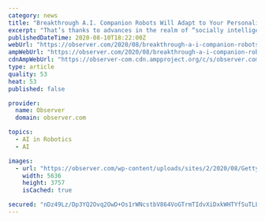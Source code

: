 ```yaml
---
category: news
title: "Breakthrough A.I. Companion Robots Will Adapt to Your Personality, Help the Elderly"
excerpt: "That’s thanks to advances in the realm of “socially intelligent” artificial intelligence ... but an Alana-suffused robot, capable of logging and interacting with arrivals unencumbered ..."
publishedDateTime: 2020-08-10T18:22:00Z
webUrl: "https://observer.com/2020/08/breakthrough-a-i-companion-robots-will-adapt-to-your-personality-help-the-elderly/"
ampWebUrl: "https://observer.com/2020/08/breakthrough-a-i-companion-robots-will-adapt-to-your-personality-help-the-elderly/amp/"
cdnAmpWebUrl: "https://observer-com.cdn.ampproject.org/c/s/observer.com/2020/08/breakthrough-a-i-companion-robots-will-adapt-to-your-personality-help-the-elderly/amp/"
type: article
quality: 53
heat: 53
published: false

provider:
  name: Observer
  domain: observer.com

topics:
  - AI in Robotics
  - AI

images:
  - url: "https://observer.com/wp-content/uploads/sites/2/2020/08/GettyImages-1191622136.jpg?quality=80&strip"
    width: 5636
    height: 3757
    isCached: true

secured: "nDz49Lz/Dp3YQ2Ovq2OwD+Os1rWNcstbV864VoGTrmTIdvXiDxkWHTYfSuTLLiD3pz4axqr2qPLq44Klr89PJMQ35wfM56qB0aa/wBzfJHGVApG1HLr49r7SMDO6SUvUObhNGkfDcILanh8MpZtEdNx4wr36JNNNaMR5mnl8TFw3HHey9Q/3ryVAGvrGkmk0fRSG+r0Kc73uGIj2vQJZ0+h/q+f7b3h7jJFddJ48e6xOm8FqPJJkPLSRUoNR//vlwGQ0LLQ/gZV3wvYRsgbFpWhYA4TMw3c14SkdFOANuYW2NhFGqkyPmWIEzErzNapYUNbuSTbzQboJr1eKICoKrQ==;IU56+GtcUn33RcgV3nc+MA=="
---
```


